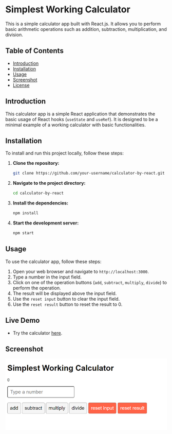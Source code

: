# Simplest Working Calculator

This is a simple calculator app built with React.js. It allows you to perform basic arithmetic operations such as addition, subtraction, multiplication, and division.

## Table of Contents

- [Introduction](#introduction)
- [Installation](#installation)
- [Usage](#usage)
- [Screenshot](#screenshot)
- [License](#license)

## Introduction

This calculator app is a simple React application that demonstrates the basic usage of React hooks (`useState` and `useRef`). It is designed to be a minimal example of a working calculator with basic functionalities.

## Installation

To install and run this project locally, follow these steps:

1. **Clone the repository:**
   ```bash
   git clone https://github.com/your-username/calculator-by-react.git
   ```
2. **Navigate to the project directory:**
   ```bash
   cd calculator-by-react
   ```
3. **Install the dependencies:**
   ```bash
   npm install
   ```
4. **Start the development server:**
   ```bash
   npm start
   ```

## Usage

To use the calculator app, follow these steps:

1. Open your web browser and navigate to `http://localhost:3000`.
2. Type a number in the input field.
3. Click on one of the operation buttons (`add`, `subtract`, `multiply`, `divide`) to perform the operation.
4. The result will be displayed above the input field.
5. Use the `reset input` button to clear the input field.
6. Use the `reset result` button to reset the result to 0.

## Live Demo

- Try the calculator [here](https://calculator-by-react-ehxp9qx1j-yassenalis-projects.vercel.app/).

## Screenshot

![Calculator](calculator.png)
